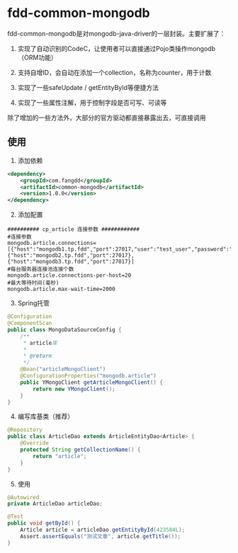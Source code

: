 # fdd-common-mongodb

fdd-common-mongodb是对mongodb-java-driver的一层封装。主要扩展了：

1. 实现了自动识别的CodeC，让使用者可以直接通过Pojo类操作mongodb（ORM功能）

2. 支持自增ID，会自动在添加一个collection，名称为counter，用于计数

3. 实现了一些safeUpdate / getEntityById等便捷方法

4. 实现了一些属性注解，用于控制字段是否可写、可读等

除了增加的一些方法外，大部分的官方驱动都直接暴露出去，可直接调用


## 使用

1. 添加依赖
```xml
<dependency>
    <groupId>com.fangdd</groupId>
    <artifactId>common-mongodb</artifactId>
    <version>1.0.0</version>
</dependency>
```

2. 添加配置
```
########## cp_article 连接参数 ############
#连接参数
mongodb.article.connections=[{"host":"mongodb1.tp.fdd","port":27017,"user":"test_user","password":"N0zncU#B1s8"},{"host":"mongodb2.tp.fdd","port":27017},{"host":"mongodb3.tp.fdd","port":27017}]
#每台服务器连接池连接个数
mongodb.article.connections-per-host=20
#最大等待时间(毫秒)
mongodb.article.max-wait-time=2000
```

3. Spring托管
```java
@Configuration
@ComponentScan
public class MongoDataSourceConfig {
    /**
     * article库
     *
     * @return
     */
    @Bean("articleMongoClient")
    @ConfigurationProperties("mongodb.article")
    public YMongoClient getArticleMongoClient() {
        return new YMongoClient();
    }
}
```

4. 编写库基类（推荐）
```java
@Repository
public class ArticleDao extends ArticleEntityDao<Article> {
    @Override
    protected String getCollectionName() {
        return "article";
    }
}
```

5. 使用
```java
@Autowired
private ArticleDao articleDao;

@Test
public void getById() {
    Article article = articleDao.getEntityById(423584L);
    Assert.assertEquals("测试文章", article.getTitle());
} 

```